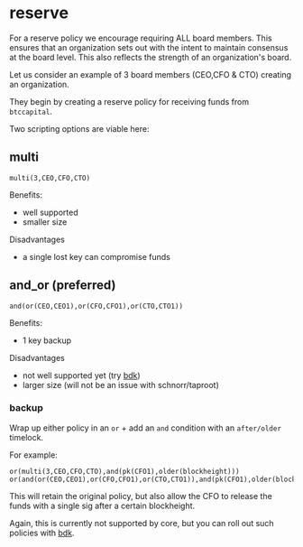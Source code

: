 # reserve

For a reserve policy we encourage requiring ALL board members. This ensures that an organization sets out with the intent to maintain consensus at the board level. This also reflects the strength of an organization's board.

Let us consider an example of 3 board members (CEO,CFO & CTO) creating an organization. 

They begin by creating a reserve policy for receiving funds from `btccapital`.

Two scripting options are viable here:

## multi
```
multi(3,CEO,CFO,CTO)
```

Benefits:
- well supported 
- smaller size

Disadvantages
- a single lost key can compromise funds

## and_or (preferred)
```
and(or(CEO,CEO1),or(CFO,CFO1),or(CTO,CTO1))
```

Benefits:
- 1 key backup

Disadvantages
- not well supported yet (try [bdk](https://bitcoindevkit.org))
- larger size (will not be an issue with schnorr/taproot)



### backup

Wrap up either policy in an `or` + add an `and` condition with an `after/older` timelock.

For example:

```
or(multi(3,CEO,CFO,CTO),and(pk(CFO1),older(blockheight)))
or(and(or(CEO,CEO1),or(CFO,CFO1),or(CTO,CTO1)),and(pk(CFO1),older(blockheight)))
```

This will retain the original policy, but also allow the CFO to release the funds with a single sig after a certain blockheight.

Again, this is currently not supported by core, but you can roll out such policies with [bdk](https://bitcoindevkit.org).
